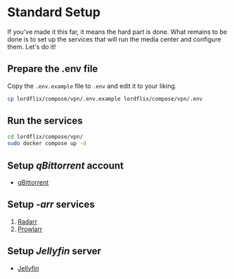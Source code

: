 # Standard Setup

If you've made it this far, it means the hard part is done. What remains to be done is to set up the services that will run the media center and configure them. Let's do it!

## Prepare the .env file

Copy the `.env.example` file to `.env` and edit it to your liking.

```bash
cp lordflix/compose/vpn/.env.example lordflix/compose/vpn/.env
```

## Run the services

```bash
cd lordflix/compose/vpn/
sudo docker compose up -d
```

## Setup _qBittorrent_ account

- [qBittorrent]()

## Setup _-arr_ services

1.  [Radarr]()
2.  [Prowlarr]()

## Setup _Jellyfin_ server

- [Jellyfin]()
